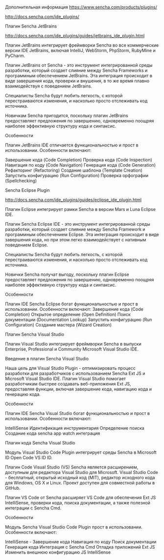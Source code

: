 Дополнительная информация https://www.sencha.com/products/plugins/


http://docs.sencha.com/ide_plugins/



Плагин Sencha JetBrains

http://docs.sencha.com/ide_plugins/guides/jetbrains_ide_plugin.html

Плагин JetBrains интегрирует фреймворки Sencha во все коммерческие версии IDE JetBrains, включая IntelliJ, WebStorm, PhpStorm, RubyMine и PyCharm.

Плагин JetBrains от Sencha - это инструмент интегрированной среды разработки, который создает слияние между Sencha Frameworks и программным обеспечением JetBrains. Эта интеграция происходит в виде завершения кода, проверки и внушения, в то же время плавно взаимодействуя с поведением JetBrains.

Специалисты Sencha будут любить легкость, с которой перестраиваются изменения, и насколько просто отслеживать код источника.

Новичкам Sencha пригодится, поскольку плагин JetBrains предоставляет предложения по завершению, одновременно поощряя наиболее эффективную структуру кода и синтаксис.

Особенности

Плагин JetBrains IDE отличается функциональностью и прост в использовании. Особенности включают:

Завершение кода (Code Completion)
Проверка кода (Code Inspection)
Навигация по коду (Code Navigation)
Генерация кода (Code Generation)
Рефакторинг (Refactoring)
Создание шаблона (Template Creation)
Запустить конфигурацию (Run Configuration)
Проверка орфографии (Spellchecking)



Sencha Eclipse Plugin

http://docs.sencha.com/ide_plugins/guides/eclipse_ide_plugin.html

Плагин Eclipse интегрирует рамки Sencha в версии Mars и Luna Eclipse IDE.

Плагин Sencha Eclipse IDE - это инструмент интегрированной среды разработки, который создает слияние между Sencha Framework и программным обеспечением Eclipse. Эта интеграция происходит в виде завершения кода, но при этом легко взаимодействует с нативным поведением Eclipse.

Специалисты Sencha будут любить легкость, с которой перестраиваются изменения, и насколько просто отслеживать код источника.

Новички Sencha получат выгоду, поскольку плагин Eclipse предоставляет предложения по завершению, одновременно поощряя наиболее эффективную структуру кода и синтаксис.

Особенности

Плагин IDE Sencha Eclipse богат функциональностью и прост в использовании. Особенности включают:
Завершение кода (Code Completion)
Открытое определение (Open Definition)
Поиск документации (Documentation Lookup)
Запустить конфигурацию (Run Configuration)
Создание мастера (Wizard Creation)






Плагин Sencha Visual Studio

Плагин Visual Studio интегрирует фреймворки Sencha в выпуски Enterprise, Professional и Community Microsoft Visual Studio IDE.

Введение в плагин Sencha Visual Studio

Наша цель для Visual Studio Plugin - оптимизировать процесс разработки для разработчиков с использованием Sencha Ext JS и Microsoft Visual Studio IDE. Плагин Visual Studio помогает разработчикам быстрее создавать веб-приложения Ext JS, предоставляя функции, включая завершение кода, навигацию кода и генерацию кода.

Особенности

Плагин IDE Sencha Visual Studio богат функциональностью и прост в использовании. Особенности включают:

IntelliSense
Идентификация инструментария
Определение поиска
Создание кода
sencha app watch интеграция







Плагин кода Sencha Visual Studio

Модуль Visual Studio Code Plugin интегрирует среды Sencha в Microsoft ID Open Code VS ID ID.

Плагин Code Visual Studio (VS) Sencha является расширением, доступным для редактора Visual Studio для Microsoft. Visual Studio Code - бесплатный, открытый исходный код (MIT), редактор исходного кода для Windows, OS X и Linux. Проект доступен для совместной работы в GitHub.

Плагин VS Code от Sencha расширяет VS Code для обеспечения Ext JS IntelliSense, проверки кода, поиска документации, а также полезной интеграции с Sencha Cmd.

Особенности

Модуль Sencha Visual Studio Code Plugin прост в использовании. Особенности включают:

IntelliSense - Завершение кода
Навигация по коду
Поиск документации
Генерация кода
Интеграция с Sencha Cmd
Отладка приложений Ext JS
Изменить внешнюю конфигурацию JS IntelliSense




